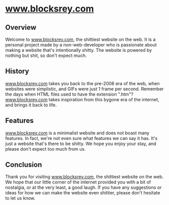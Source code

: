 # www.blocksrey.com

## Overview
Welcome to www.blocksrey.com, the shittiest website on the web. It is a personal project made by a non-web-developer who is passionate about making a website that's intentionally shitty. The website is powered by nothing but shit, so don't expect much.

## History
www.blocksrey.com takes you back to the pre-2008 era of the web, when websites were simplistic, and GIFs were just 1 frame per second. Remember the days when HTML files used to have the extension ".htm"? www.blocksrey.com takes inspiration from this bygone era of the internet, and brings it back to life.

## Features
www.blocksrey.com is a minimalist website and does not boast many features. In fact, we're not even sure what features we can say it has. It's just a website that's there to be shitty. We hope you enjoy your stay, and please don't expect too much from us.

## Conclusion
Thank you for visiting www.blocksrey.com, the shittiest website on the web. We hope that our little corner of the internet provided you with a bit of nostalgia, or at the very least, a good laugh. If you have any suggestions or ideas for how we can make the website even shittier, please don't hesitate to let us know.